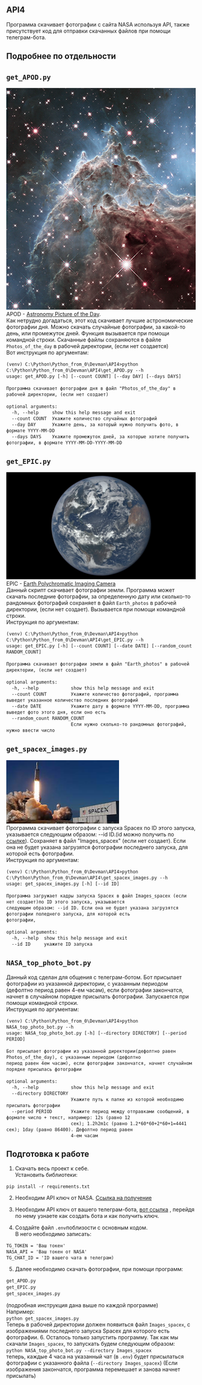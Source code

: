 ## API4
Программа скачивает фотографии с сайта NASA используя API, также присутствует код для отправки скачанных файлов при помощи телеграм-бота.
## Подробнее по отдельности

## ```get_APOD.py```
 
![img_3.png](instruction_pictires/img_3.png)\
APOD - [Astronomy Picture of the Day](https://apod.nasa.gov/apod/astropix.html). \
Как нетрудно догадаться, этот код скачивает лучшие астрономические фотографии дня.
Можно скачать случайные фотографии, за какой-то день, или промежуток дней. Функция вызывается при помощи командной строки.
Скачанные файлы сохраняются в файле `Photos_of_the_day` в рабочей директории, (если нет создается)\
Вот инструкция по аргументам:
```commandline
(venv) C:\Python\Python_from_0\Devman\API4>python C:\Python\Python_from_0\Devman\API4\get_APOD.py --h
usage: get_APOD.py [-h] [--count COUNT] [--day DAY] [--days DAYS]

Программа скачивает фотографии дня в файл "Photos_of_the_day" в рабочей директории, (если нет создает)

optional arguments:
  -h, --help     show this help message and exit
  --count COUNT  Укажите количество случайных фотографий
  --day DAY      Укажите день, за который нужно получить фото, в формате YYYY-MM-DD
  --days DAYS    Укажите промежуток дней, за которые хотите получить фотографии, в формате YYYY-MM-DD-YYYY-MM-DD
```

## ```get_EPIC.py```
![img_4.png](instruction_pictires/img_4.png)
EPIC - [Earth Polychromatic Imaging Camera](https://epic.gsfc.nasa.gov/) \
Данный скрипт скачивает фотографии земли. Программа может скачать последние фотографии,
за определенную дату или сколько-то рандомных фотографий сохраняет в файл `Earth_photos`
в рабочей директории, (если нет создает). Вызывается при помощи командной строки.\
Инструкция по аргументам:
```commandline
(venv) C:\Python\Python_from_0\Devman\API4>python C:\Python\Python_from_0\Devman\API4\get_EPIC.py --h
usage: get_EPIC.py [-h] [--count COUNT] [--date DATE] [--random_count RANDOM_COUNT]

Программа скачивает фотографии земли в файл "Earth_photos" в рабочей директории, (если нет создает)

optional arguments:
  -h, --help            show this help message and exit
  --count COUNT         Укажите количество фотографий, программа выведет указанное количество последних фотографий
  --date DATE           Укажите дату в формате YYYY-MM-DD, программа выведет фото этого дня, если оно есть
  --random_count RANDOM_COUNT
                        Если нужно сколько-то рандомных фотографий, нужно ввести число
```

## ```get_spacex_images.py```
![img_5.png](instruction_pictires/img_5.png) \
Программа скачивает фотографии с запуска Spacex по ID этого запуска, указывается
следующим образом: --id ID.(id можно получить по [ссылке](https://api.spacexdata.com/v5/launches/)). Сохраняет в файл "Images_spacex" (если нет создает). Если она не будет указана загрузятся фотографии последнего запуска, для которой есть
фотографии.\
Инструкция по аргументам:
```commandline
(venv) C:\Python\Python_from_0\Devman\API4>python C:\Python\Python_from_0\Devman\API4\get_spacex_images.py --h
usage: get_spacex_images.py [-h] [--id ID]

Программа загружает кадры запуска Spacex в файл Images_spacex (если нет создает)по ID этого запуска, указывается
следующим образом: --id ID. Если она не будет указана загрузятся фотографии поледнего запуска, для которой есть
фотографии,

optional arguments:
  -h, --help  show this help message and exit
  --id ID     укажите ID запуска
```

## ```NASA_top_photo_bot.py```
Данный код сделан для общения с телеграм-ботом. Бот присылает фотографии из указанной директории, с указанным периодом (дефолтно период равен 4-ем часам),
если фотографии закончатся, начнет в случайном порядке присылать фотографии.
Запускается при помощи командной строки.\
Инструкция по аргументам:
```commandline
(venv) C:\Python\Python_from_0\Devman\API4>python NASA_top_photo_bot.py --h
usage: NASA_top_photo_bot.py [-h] [--directory DIRECTORY] [--period PERIOD]

Бот присылает фотографии из указанной директории(дефолтно равен Photos_of_the_day), с указанным периодом (дефолтно
период равен 4ем часам), если фотографии закончатся, начнет случайном порядке присылась фотографии

optional arguments:
  -h, --help            show this help message and exit
  --directory DIRECTORY
                        Укажите путь к папке из которой необходимо присылать фотографии
  --period PERIOD       Укажите период между отправками сообщений, в формате число + текст, например: 12s (равно 12
                        сек); 1.2h2m1c (равно 1.2*60*60+2*60+1=4441 сек); 1day (равно 86400). Дефолтно период равен
                        4-ем часам
```

## Подготовка к работе

1. Скачать весь проект к себе.  
Установить библиотеки:
```python:
pip install -r requirements.txt
```
  
2. Необходим API ключ от NASA. [Ссылка на получение](https://api.nasa.gov/)

3. Необходим API ключ от вашего телеграм-бота, [вот ссылка](https://way23.ru/%D1%80%D0%B5%D0%B3%D0%B8%D1%81%D1%82%D1%80%D0%B0%D1%86%D0%B8%D1%8F-%D0%B1%D0%BE%D1%82%D0%B0-%D0%B2-telegram.html)
, перейдя по нему узнаете как создать бота и как получить ключ. 


4. Создайте файл `.env`поблизости с основным кодом. \
В него необходимо записать:

```python:
TG_TOKEN = 'Ваш токен'
NASA_API = 'Ваш токен от NASA'
TG_CHAT_ID = 'ID вашего чата в телеграм)
```

5. Далее необходимо скачать фотографии, при помощи программ:
```python
get_APOD.py
get_EPIC.py
get_spacex_images.py
```
(подробная инструкция дана выше по каждой программе)\
Например:\
`python get_spacex_images.py`\
Теперь в рабочей директории должен появиться файл `Images_spacex`, с изображениями последнего запуска Spacex для которого есть фотографии.
6. Осталось только запустить программу. Так как мы скачали `Images_spacex`, то запускать будем следующим образом:\
`python NASA_top_photo_bot.py --directory Images_spacex`\
теперь, каждые 4 часа на указанный чат (в `.env`) будет присылаться фотографии с указанного файла (`--directory Images_spacex`) (Если изображения закончатся, программа перемешает и занова начнет присылать)
